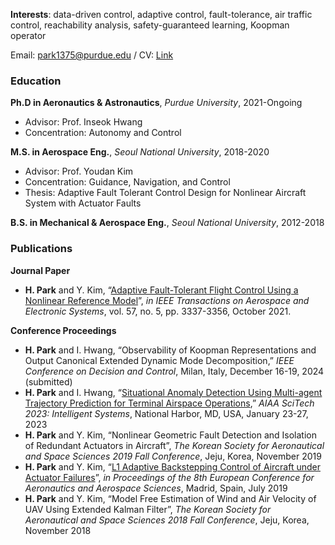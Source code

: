 **Interests**: data-driven control, adaptive control, fault-tolerance, air traffic control, reachability analysis, safety-guaranteed learning, Koopman operator

Email: park1375@purdue.edu
/ CV: [Link](https://github.com/hsparkastro/hsparkastro.github.io/raw/main/CV_hyunsangpark.pdf)


### Education

**Ph.D in Aeronautics & Astronautics**, _Purdue University_, 2021-Ongoing
- Advisor: Prof. Inseok Hwang
- Concentration: Autonomy and Control
  
**M.S. in Aerospace Eng.**, _Seoul National University_, 2018-2020
- Advisor: Prof. Youdan Kim
- Concentration: Guidance, Navigation, and Control
- Thesis: Adaptive Fault Tolerant Control Design for Nonlinear Aircraft System with Actuator Faults

**B.S. in Mechanical & Aerospace Eng.**, _Seoul National University_, 2012-2018

### Publications
**Journal Paper**
- **H. Park** and Y. Kim, “[Adaptive Fault-Tolerant Flight Control Using a Nonlinear Reference Model](https://doi.org/10.1109/TAES.2021.3074198)”, _in IEEE Transactions on Aerospace and Electronic Systems_, vol. 57, no. 5, pp. 3337-3356, October 2021.

**Conference Proceedings**
- **H. Park** and I. Hwang, “Observability of Koopman Representations and Output Canonical Extended Dynamic Mode Decomposition,” _IEEE Conference on Decision and Control_, Milan, Italy, December 16-19, 2024 (submitted)
- **H. Park** and I. Hwang, “[Situational Anomaly Detection Using Multi-agent Trajectory Prediction for Terminal Airspace Operations](https://doi.org/10.2514/6.2023-2538),” _AIAA SciTech 2023: Intelligent Systems_, National Harbor, MD, USA, January 23-27, 2023
- **H. Park** and Y. Kim, “Nonlinear Geometric Fault Detection and Isolation of Redundant Actuators in Aircraft”, _The Korean Society for Aeronautical and Space Sciences 2019 Fall Conference_, Jeju, Korea, November 2019
- **H. Park** and Y. Kim, “[L1 Adaptive Backstepping Control of Aircraft under Actuator Failures](https://doi.org/10.13009/EUCASS2019-164)”, _in Proceedings of the 8th European Conference for Aeronautics and Aerospace Sciences_, Madrid, Spain, July 2019
- **H. Park** and Y. Kim, “Model Free Estimation of Wind and Air Velocity of UAV Using Extended Kalman Filter”, _The Korean Society for Aeronautical and Space Sciences 2018 Fall Conference_, Jeju, Korea, November 2018
